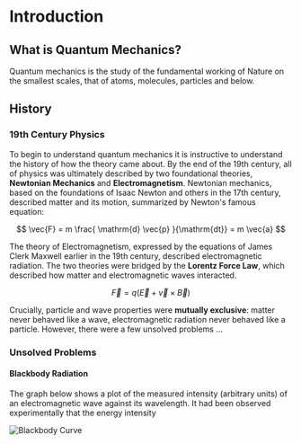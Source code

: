 # Introduction

## What is Quantum Mechanics?
Quantum mechanics is the study of the fundamental working of Nature on the smallest scales, that of atoms, molecules, particles and below.

## History

### 19th Century Physics
To begin to understand quantum mechanics it is instructive to understand the history of how the theory came about. By the end of the 19th century, all of physics was ultimately described by two foundational theories, **Newtonian Mechanics** and **Electromagnetism**. Newtonian mechanics, based on the foundations of Isaac Newton and others in the 17th century, described matter and its motion, summarized by Newton's famous equation:

$$
  \vec{F} = m \frac{ \mathrm{d} \vec{p} }{\mathrm{dt}} = m \vec{a}
$$

 The theory of Electromagnetism, expressed by the equations of James Clerk Maxwell earlier in the 19th century, described electromagnetic radiation. The two theories were bridged by the **Lorentz Force Law**, which described how matter and electromagnetic waves interacted.

$$
  \vec{F} = q \left( \vec{E} + \vec{v} \times \vec{B} \right)
$$

Crucially, particle and wave properties were **mutually exclusive**: matter never behaved like a wave, electromagnetic radiation never behaved like a particle. However, there were a few unsolved problems ...

### Unsolved Problems

#### Blackbody Radiation
The graph below shows a plot of the measured intensity (arbitrary units) of an electromagnetic wave against its wavelength. It had been observed experimentally that the energy intensity

![Blackbody Curve](/quantum_mechanics/img/blackbody_curve.jpg)
